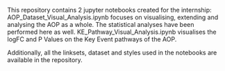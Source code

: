 This repository contains 2 jupyter notebooks created for the internship:
AOP_Dataset_Visual_Analysis.ipynb focuses on visualising, extending and analysing the AOP as a whole. The statistical analyses have been performed here as well.
KE_Pathway_Visual_Analysis.ipynb visualises the logFC and P Values on the Key Event pathways of the AOP.

Additionally, all the linksets, dataset and styles used in the notebooks are available in the repository.
